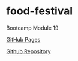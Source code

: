 # food-festival
Bootcamp Module 19

[GitHub Pages](https://duckarroyo.github.io/food-festival/)

[Github Repository](https://github.com/DuckArroyo/food-festival)
